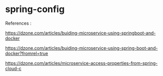 # spring-config

References :

https://dzone.com/articles/buiding-microservice-using-springboot-and-docker

https://dzone.com/articles/buiding-microservice-using-spring-boot-and-docker?fromrel=true

https://dzone.com/articles/microservice-access-properties-from-spring-cloud-c
